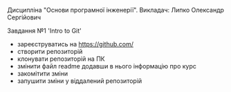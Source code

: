 Дисципліна "Основи програмної інженерії".
Викладач: Липко Олександр Сергійович

Завдання №1 'Intro to Git'
- зареєструватись на https://github.com/
- створити репозиторій
- клонувати репозиторій на ПК
- змінити файл readme додавши в нього інформацію про курс
- закомітити зміни
- запушити зміни у віддалений репозиторій